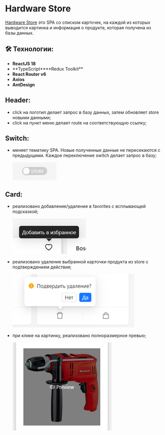 # Hardware Store

[Hardware Store](https://nikitanevskij.github.io/hardware-store/) это SPA со списком карточек, на каждой из которых выводится картинка и информация о продукте, которая получена из базы данных.

## 🛠 Технологии:

- **ReactJS 18**
- **TypeScript\*\***Redux Toolkit\*\*
- **React Router v6**
- **Axios**
- **AntDesign**

## Header:

- click на логотип делает запрос в базу данных, затем обновляет store новыми данными;
- click на пункт меню делает route на соответствующую ссылку;

## Switch:

- меняет тематику SPA. Новые полученные данные не пересекаются с предыдущими. Каждое переключение switch делает запрос в базу;

  ![Switch](/src/assets/switch.png)

## Card:

- реализовано добавление/удаление в favorites с всплывающей подсказкой;

  ![like](/src/assets/like.png)

- реализовано удаление выбранной карточки продукта из store с подтверждением действия;

  ![delete](/src/assets/delete.png)

- при клике на картинку, реализовано полноразмерное превью;

  ![prewiew](/src/assets/prewiew.png)
